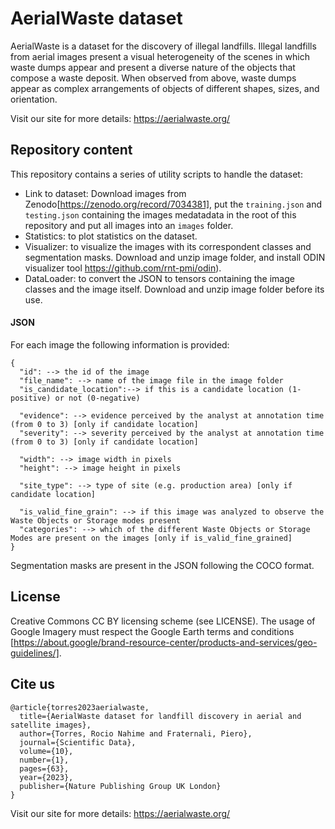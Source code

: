 # AerialWaste dataset

AerialWaste is a dataset for the discovery of illegal landfills. Illegal landfills from aerial images present a visual heterogeneity of the scenes in which waste dumps appear and present a diverse nature of the objects that compose a waste deposit. When observed from above, waste dumps appear as complex arrangements of objects of different shapes, sizes, and orientation.

Visit our site for more details: https://aerialwaste.org/

## Repository content

This repository contains a series of utility scripts to handle the dataset:
  - Link to dataset: Download images from Zenodo[https://zenodo.org/record/7034381], put the `training.json` and `testing.json` containing the images medatadata in the root of this repository and put all images into an `images` folder.
  - Statistics: to plot statistics on the dataset.
  - Visualizer: to visualize the images with its correspondent classes and segmentation masks. Download and unzip image folder, and install ODIN visualizer tool https://github.com/rnt-pmi/odin). 
  -  DataLoader: to convert the JSON to tensors containing the image classes and the image itself. Download and unzip image folder before its use.



#### JSON
For each image the following information is provided:
```
{
  "id": --> the id of the image
  "file_name": --> name of the image file in the image folder
  "is_candidate_location":--> if this is a candidate location (1-positive) or not (0-negative)

  "evidence": --> evidence perceived by the analyst at annotation time (from 0 to 3) [only if candidate location]
  "severity": --> severity perceived by the analyst at annotation time (from 0 to 3) [only if candidate location]

  "width": --> image width in pixels
  "height": --> image height in pixels

  "site_type": --> type of site (e.g. production area) [only if candidate location]

  "is_valid_fine_grain": --> if this image was analyzed to observe the Waste Objects or Storage modes present
  "categories": --> which of the different Waste Objects or Storage Modes are present on the images [only if is_valid_fine_grained]
}
```

Segmentation masks are present in the JSON following the COCO format.


## License
Creative Commons CC BY licensing scheme (see LICENSE). The usage of Google Imagery must respect the Google Earth terms and conditions [https://about.google/brand-resource-center/products-and-services/geo-guidelines/].

## Cite us
```
@article{torres2023aerialwaste,
  title={AerialWaste dataset for landfill discovery in aerial and satellite images},
  author={Torres, Rocio Nahime and Fraternali, Piero},
  journal={Scientific Data},
  volume={10},
  number={1},
  pages={63},
  year={2023},
  publisher={Nature Publishing Group UK London}
}
```
Visit our site for more details: https://aerialwaste.org/

